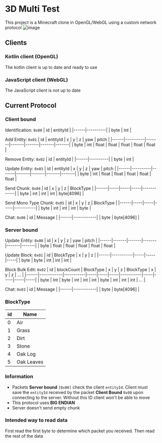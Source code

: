 # 3D Multi Test
This project is a Minecraft clone in OpenGL/WebGL using a custom network protocol
![image](https://github.com/Blackoutburst/3D-multi-test/assets/30992311/906bb644-0de8-405d-b252-dc319272b508)

## Clients

### Kotlin client (OpenGL)
The kotlin client is up to date and ready to use

### JavaScript client (WebGL)
The JavaScript client is not up to date

## Current Protocol

### Client bound

Identification: `0x00`
| id   | entityId |
|------|----------|
| byte | int      |

Add Entity: `0x01`
| id   | entityId | x     | y     | z     | yaw   | pitch |
|------|----------|-------|-------|-------|-------|-------|
| byte | int      | float | float | float | float | float |

Remove Entity: `0x02`
| id   | entityId |
|------|----------|
| byte | int      |


Update Entity: `0x03`
| id   | entityId | x     | y     | z     | yaw   | pitch |
|------|----------|-------|-------|-------|-------|-------|
| byte | int      | float | float | float | float | float |

Send Chunk: `0x04`
| id   | x   | y   | z   | BlockType  |
|------|-----|-----|-----|------------|
| byte | int | int | int | byte[4096] |

Send Mono Type Chunk: `0x05`
| id   | x   | y   | z   | BlockType |
|------|-----|-----|-----|-----------|
| byte | int | int | int | byte      |

Chat: `0x06`
| id   | Message    |
|------|------------|
| byte | byte[4096] |

### Server bound
Update Entity: `0x00`
| id   | x     | y     | z     | yaw   | pitch |
|------|-------|-------|-------|-------|-------|
| byte | float | float | float | float | float |

Update Block: `0x01`
| id   | BlockType | x   | y   | z   |
|------|-----------|-----|-----|-----|
| byte | byte      | int | int | int |

Block Bulk Edit: `0x02`
| id   | blockCount | BlockType | x   | y   | z   | BlockType | x   | y   | z   | ... |
|------|------------|-----------|-----|-----|-----|-----------|-----|-----|-----|-----|
| byte | Int        | byte      | int | int | int | byte      | int | int | int | ... |

Chat: `0x03`
| id   | Message    |
|------|------------|
| byte | byte[4096] |


### BlockType
| id | Name       |
|----|------------|
| 0  | Air        |
| 1  | Grass      |
| 2  | Dirt       |
| 3  | Stone      |
| 4  | Oak Log    |
| 5  | Oak Leaves |


### Information
- Packets **Server bound** `[0x00]` check the client `entityId`. Client must save the `entityId` received by the packet **Client Bound** `0x00` upon connecting to the server. Without this ID client won't be able to move
- This protocol uses **BIG ENDIAN**
- Server doesn't send empty chunk

### Intended way to read data
First read the first byte to determine which packet you received. Then read the rest of the data

